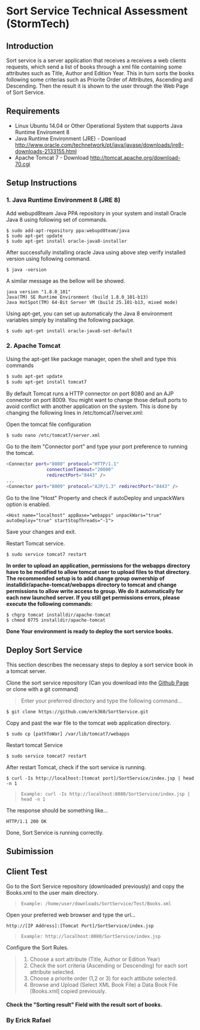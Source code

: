 # Sort Service Technical Assessment (StormTech)

## Introduction

Sort service is a server application that receives a receives a web clients requests, which send a list of books through a xml file containing some attributes such as Title, Author and Edition Year.
This in turn sorts the books following some criterias such as Priorite Order of Attributes, Ascending and Descending. Then the result it is shown to the user through the Web Page of Sort Service.

## Requirements

* Linux Ubuntu 14.04 or Other Operational System that supports Java Runtime Enviroment 8
* Java Runtime Environment (JRE)  - Download http://www.oracle.com/technetwork/pt/java/javase/downloads/jre8-downloads-2133155.html
* Apache Tomcat 7 - Download http://tomcat.apache.org/download-70.cgi

## Setup Instructions

### 1. Java Runtime Environment 8 (JRE 8)

Add webupd8team Java PPA repository in your system and install Oracle Java 8 using following set of commands.

```
$ sudo add-apt-repository ppa:webupd8team/java
$ sudo apt-get update
$ sudo apt-get install oracle-java8-installer
```
After successfully installing oracle Java using above step verify installed version using following command.

```
$ java -version
```

A similar message as the bellow will be showed.

```
java version "1.8.0_101"
Java(TM) SE Runtime Environment (build 1.8.0_101-b13)
Java HotSpot(TM) 64-Bit Server VM (build 25.101-b13, mixed mode)
```

Using apt-get, you can set up automaticaly the Java 8 environment variables simply by installing the following package.

```
$ sudo apt-get install oracle-java8-set-default
```

### 2. Apache Tomcat

Using the apt-get like package manager, open the shell and type this commands

```sh
$ sudo apt-get update
$ sudo apt-get install tomcat7
```

By default Tomcat runs a HTTP connector on port 8080 and an AJP connector on port 8009. You might want to change those default ports to avoid conflict with another application on the system. This is done by changing the following lines in /etc/tomcat7/server.xml:

Open the tomcat file configuration

```sh
$ sudo nano /etc/tomcat7/server.xml
```

Go to the item "Connector port" and type your port preference to running the tomcat.

```sh
<Connector port="8080" protocol="HTTP/1.1" 
               connectionTimeout="20000" 
               redirectPort="8443" />
...
<Connector port="8009" protocol="AJP/1.3" redirectPort="8443" />
```

Go to the line "Host" Property and check if autoDeploy and unpackWars option is enabled.

```
<Host name="localhost" appBase="webapps" unpackWars="true" autoDeploy="true" startStopThreads="-1">
```


Save your changes and exit.

Restart Tomcat service.

```
$ sudo service tomcat7 restart
```

**In order to upload an application, permissions for the webapps directory have to be modified to allow tomcat user to upload files to that directory. The recommended setup is to add change group ownership of installdir/apache-tomcat/webapps directory to tomcat and change permissions to allow write access to group. We do it automatically for each new launched server. If you still get permissions errors, please execute the following commands:**

```
$ chgrp tomcat installdir/apache-tomcat
$ chmod 0775 installdir/apache-tomcat
```

**Done Your environment is ready to deploy the sort service books.**

## Deploy Sort Service

This section describes the necessary steps to deploy a sort service book in a tomcat server.

Clone the sort service repository (Can you download into the [Github Page] or clone with a git command)

> Enter your preferred directory and type the following command...

```
$ git clone https://github.com/erk360/SortService.git

```

Copy and past the war file to the tomcat web application directory.

```
$ sudo cp [pathToWar] /var/lib/tomcat7/webapps
```

Restart tomcat Service

```
$ sudo service tomcat7 restart
```

After restart Tomcat, check if the sort service is running.

```
$ curl -Is http://localhost:[tomcat port]/SortService/index.jsp | head -n 1
```

>`Example: curl -Is http://localhost:8080/SortService/index.jsp | head -n 1`

The response should be something like...

```
HTTP/1.1 200 OK
```

Done, Sort Service is running correctly.

## **Subimission**

## Client Test

Go to the Sort Service repository (downloaded previously) and copy the Books.xml to the user main directory.

>`Example: /home/user/downloads/SortService/Test/Books.xml`

Open your preferred web browser and type the url...

```
http://[IP Address]:[Tomcat Port]/SortService/index.jsp
```

>`Example: http://localhost:8080/SortService/index.jsp`


Configure the Sort Rules.


> 1. Choose a sort attribute (Title, Author or Edition Year)
> 2. Check the sort criteria (Ascending or Descending) for each sort attribute selected.
> 3. Choose a priorite order (1,2 or 3) for each attibute selected.
> 4. Browse and Upload (Select XML Book File) a Data Book File [Books.xml] copied previously.

#### Check the "Sorting result" Field with the result sort of books.

### By Erick Rafael
 
[//]: # (Links References used in the body MarkDown)
[Github Page]: <https://github.com/erk360/SortService>
